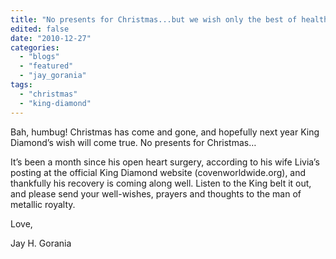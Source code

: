```yaml
---
title: "No presents for Christmas...but we wish only the best of health for King Diamond"
edited: false
date: "2010-12-27"
categories:
  - "blogs"
  - "featured"
  - "jay_gorania"
tags:
  - "christmas"
  - "king-diamond"
---
```


Bah, humbug! Christmas has come and gone, and hopefully next year King Diamond’s wish will come true. No presents for Christmas…

It’s been a month since his open heart surgery, according to his wife Livia’s posting at the official King Diamond website (covenworldwide.org), and thankfully his recovery is coming along well. Listen to the King belt it out, and please send your well-wishes, prayers and thoughts to the man of metallic royalty.

Love,

Jay H. Gorania
